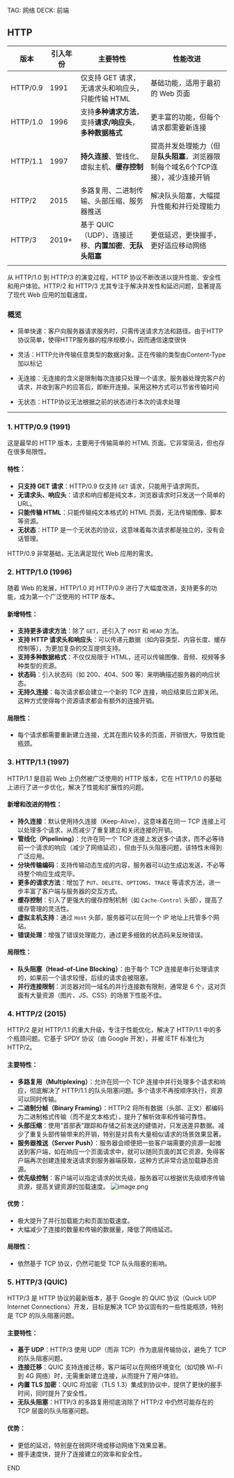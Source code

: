 TAG: 网络
DECK: 前端
## HTTP

| 版本       | 引入年份  | 主要特性                                 | 性能改进                                         |
| -------- | ----- | ------------------------------------ | -------------------------------------------- |
| HTTP/0.9 | 1991  | 仅支持 GET 请求，无请求头和响应头，只能传输 HTML        | 基础功能，适用于最初的 Web 页面                           |
| HTTP/1.0 | 1996  | 支持**多种请求方法**，支持**请求/响应头**，**多种数据格式** | 更丰富的功能，但每个请求都需要新连接                           |
| HTTP/1.1 | 1997  | **持久连接**、管线化、虚拟主机、**缓存控制**           | 提高并发处理能力（但是**队头阻塞**，浏览器限制每个域名6个TCP连接），减少连接开销 |
| HTTP/2   | 2015  | 多路复用、二进制传输、头部压缩、服务器推送                | 解决队头阻塞，大幅提升性能和并行处理能力                         |
| HTTP/3   | 2019+ | 基于 QUIC（UDP）、连接迁移、**内置加密**、**无队头阻塞** | 更低延迟，更快握手，更好适应移动网络                           |
|          |       |                                      |                                              |

从 HTTP/1.0 到 HTTP/3 的演变过程，HTTP 协议不断改进以提升性能、安全性和用户体验。HTTP/2 和 HTTP/3 尤其专注于解决并发性和延迟问题，显著提高了现代 Web 应用的加载速度。

### 概览

- 简单快速：客户向服务器请求服务时，只需传送请求方法和路径。由于HTTP协议简单，使得HTTP服务器的程序规模小，因而通信速度很快
    
- 灵活：HTTP允许传输任意类型的数据对象。正在传输的类型由Content-Type加以标记
    
- 无连接：无连接的含义是限制每次连接只处理一个请求。服务器处理完客户的请求，并收到客户的应答后，即断开连接。采用这种方式可以节省传输时间
    
- 无状态：HTTP协议无法根据之前的状态进行本次的请求处理

---
### 1. **HTTP/0.9 (1991)**

这是最早的 HTTP 版本，主要用于传输简单的 HTML 页面。它非常简洁，但也存在很多局限性。

#### 特性：

- **只支持 GET 请求**：HTTP/0.9 仅支持 `GET` 请求，只能用于请求网页。
- **无请求头、响应头**：请求和响应都是纯文本，浏览器请求时只发送一个简单的 URL。
- **只能传输 HTML**：只能传输纯文本格式的 HTML 页面，无法传输图像、脚本等资源。
- **无状态**：HTTP 是一个无状态的协议，这意味着每次请求都是独立的，没有会话管理。

HTTP/0.9 非常基础，无法满足现代 Web 应用的需求。

### 2. **HTTP/1.0 (1996)**

随着 Web 的发展，HTTP/1.0 对 HTTP/0.9 进行了大幅度改进，支持更多的功能，成为第一个广泛使用的 HTTP 版本。

#### 新增特性：

- **支持更多请求方法**：除了 `GET`，还引入了 `POST` 和 `HEAD` 方法。
- **支持 HTTP 请求头和响应头**：可以传递元数据（如内容类型、内容长度、缓存控制等），为更加复杂的交互提供支持。
- **支持多种数据格式**：不仅仅局限于 HTML，还可以传输图像、音频、视频等多种类型的资源。
- **状态码**：引入状态码（如 200、404、500 等）来明确描述服务器的响应状态。
- **无持久连接**：每次请求都会建立一个新的 TCP 连接，响应结束后立即关闭。这种方式使得每个资源请求都会有额外的连接开销。

#### 局限性：

- 每个请求都需要重新建立连接，尤其在图片较多的页面，开销很大，导致性能瓶颈。

### 3. **HTTP/1.1 (1997)**

HTTP/1.1 是目前 Web 上仍然被广泛使用的 HTTP 版本，它在 HTTP/1.0 的基础上进行了进一步优化，解决了性能和扩展性的问题。

#### 新增和改进的特性：

- **持久连接**：默认使用持久连接（Keep-Alive），这意味着在同一 TCP 连接上可以处理多个请求，从而减少了重复建立和关闭连接的开销。
- **管线化（Pipelining）**：允许在同一个 TCP 连接上发送多个请求，而不必等待前一个请求的响应（减少了网络延迟），但由于队头阻塞问题，该特性未得到广泛应用。
- **分块传输编码**：支持传输动态生成的内容，服务器可以边生成边发送，不必等待整个响应生成完毕。
- **更多的请求方法**：增加了 `PUT`、`DELETE`、`OPTIONS`、`TRACE` 等请求方法，进一步丰富了客户端与服务器的交互方式。
- **缓存控制**：引入了更强大的缓存控制机制（如 `Cache-Control` 头部），提高了缓存管理的灵活性。
- **虚拟主机支持**：通过 `Host` 头部，服务器可以在同一个 IP 地址上托管多个网站。
- **错误处理**：增强了错误处理能力，通过更多细致的状态码来反映错误。

#### 局限性：

- **队头阻塞（Head-of-Line Blocking）**：由于每个 TCP 连接是串行处理请求的，如果前一个请求较慢，后续的请求会被阻塞。
- **并行连接限制**：浏览器对同一域名的并行连接数有限制，通常是 6 个，这对页面有大量资源（图片、JS、CSS）的场景下性能不佳。

### 4. **HTTP/2 (2015)**

HTTP/2 是对 HTTP/1.1 的重大升级，专注于性能优化，解决了 HTTP/1.1 中的多个瓶颈问题。它基于 SPDY 协议（由 Google 开发），并被 IETF 标准化为 HTTP/2。

#### 主要特性：

- **多路复用（Multiplexing）**：允许在同一个 TCP 连接中并行处理多个请求和响应，彻底解决了 HTTP/1.1 的队头阻塞问题。多个请求不再按顺序执行，资源可以同时传输。
- **二进制分帧（Binary Framing）**：HTTP/2 将所有数据（头部、正文）都编码为二进制格式传输（而不是文本格式），提升了解析效率和传输可靠性。
- **头部压缩**：使用“首部表”跟踪和存储之前发送的键值对，只发送差异数据。减少了重复头部传输带来的开销，特别是对具有大量相似请求的场景效果显著。
- **服务器推送（Server Push）**：服务器会顺便把一些客户端需要的资源一起推送到客户端，如在响应一个页面请求中，就可以随同页面的其它资源，免得客户端再次创建连接发送请求到服务器端获取，这种方式非常合适加载静态资源。
- **优先级控制**：客户端可以指定请求的优先级，服务器可以根据优先级顺序传输资源，提高关键资源的加载速度。
![image.png](https://tazdingo-images.oss-cn-hongkong.aliyuncs.com/202410101455197.png)


#### 优势：
- 极大提升了并行加载能力和页面加载速度。
- 大幅减少了连接的数量和传输的数据量，降低了网络延迟。

#### 局限性：
- 依然基于 TCP 协议，仍然可能受 TCP 队头阻塞的影响。

### 5. **HTTP/3 (QUIC)**
HTTP/3 是 HTTP 协议的最新版本，基于 Google 的 QUIC 协议（Quick UDP Internet Connections）开发，目标是解决 TCP 协议固有的一些性能瓶颈，特别是 TCP 的队头阻塞问题。

#### 主要特性：
- **基于 UDP**：HTTP/3 使用 UDP（而非 TCP）作为底层传输协议，避免了 TCP 的队头阻塞问题。
- **连接迁移**：QUIC 支持连接迁移，客户端可以在网络环境变化（如切换 Wi-Fi 到 4G 网络）时，无需重新建立连接，从而提升了用户体验。
- **内置 TLS 加密**：QUIC 将加密（TLS 1.3）集成到协议中，提供了更快的握手时间，同时提升了安全性。
- **无队头阻塞**：HTTP/3 的多路复用彻底消除了 HTTP/2 中仍然可能存在的 TCP 层面的队头阻塞问题。

#### 优势：
- 更低的延迟，特别是在弱网环境或移动网络下效果显著。
- 握手速度快，提升了连接建立的效率和安全性。

END
<!--ID: 1726849380144-->
